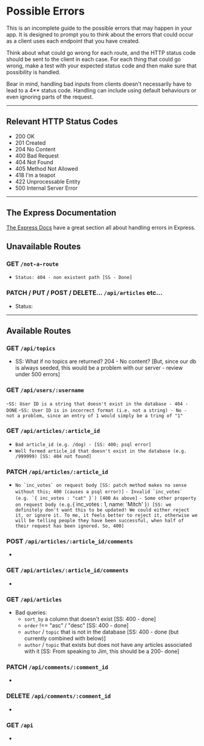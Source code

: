 # Possible Errors

This is an incomplete guide to the possible errors that may happen in your app. It is designed to prompt you to think about the errors that could occur as a client uses each endpoint that you have created.

Think about what could go wrong for each route, and the HTTP status code should be sent to the client in each case.
For each thing that could go wrong, make a test with your expected status code and then make sure that possibility is handled.

Bear in mind, handling bad inputs from clients doesn't necessarily have to lead to a 4\*\* status code. Handling can include using default behaviours or even ignoring parts of the request.

---

## Relevant HTTP Status Codes

- 200 OK
- 201 Created
- 204 No Content
- 400 Bad Request
- 404 Not Found
- 405 Method Not Allowed
- 418 I'm a teapot
- 422 Unprocessable Entity
- 500 Internal Server Error

---

## The Express Documentation

[The Express Docs](https://expressjs.com/en/guide/error-handling.html) have a great section all about handling errors in Express.

## Unavailable Routes

### GET `/not-a-route`

- `Status: 404 - non existent path [SS - Done]`

### PATCH / PUT / POST / DELETE... `/api/articles` etc...

- Status:

---

## Available Routes

### GET `/api/topics`

- SS: What if no topics are returned? 204 - No content? [But, since our db is always seeded, this would be a problem with our server - review under 500 errors]

### GET `/api/users/:username`

-`SS: User ID is a string that doesn't exist in the database - 404 - DONE` -`SS: User ID is in incorrect format (i.e. not a string) - No - not a problem, since an entry of 1 would simply be a tring of "1"`

### GET `/api/articles/:article_id`

- `Bad article_id (e.g. /dog) - [SS: 400; psql error]`
- `Well formed article_id that doesn't exist in the database (e.g. /999999) [SS: 404 not found]`

### PATCH `/api/articles/:article_id`

- `` No `inc_votes` on request body [SS: patch method makes no sense without this; 400 (causes a psql error)] ``
  `` - Invalid `inc_votes` (e.g. `{ inc_votes : "cat" }`) [400 As above] ``
  `- Some other property on request body (e.g.`{ inc_votes : 1, name: 'Mitch' }`) [SS: we definitely don't want this to be updated! We could either reject it, or ignore it. To me, it feels better to reject it, otherwise we will be telling people they have been successful, when half of their request has been ignored. So, 400]`

### POST `/api/articles/:article_id/comments`

-

### GET `/api/articles/:article_id/comments`

-

### GET `/api/articles`

- Bad queries:
  - `sort_by` a column that doesn't exist [SS: 400 - done]
  - `order` !== "asc" / "desc" [SS: 400 - done]
  - `author` / `topic` that is not in the database [SS: 400 - done (but currently combined with below)]
  - `author` / `topic` that exists but does not have any articles associated with it [SS: From speaking to Jim, this should be a 200- done]

### PATCH `/api/comments/:comment_id`

-

### DELETE `/api/comments/:comment_id`

-

### GET `/api`

-
